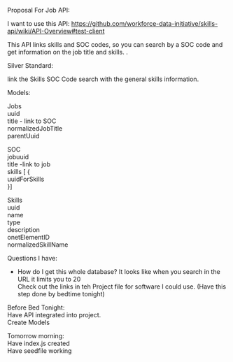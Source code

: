 Proposal For Job API: 



I want to use this API: 
https://github.com/workforce-data-initiative/skills-api/wiki/API-Overview#test-client


This API links skills and SOC codes, so you can search by a SOC code and get information on the job title and skills. . 

Silver Standard: 

link the Skills SOC Code search with the general skills information. 

Models: 

Jobs  
    uuid   
    title - link to SOC  
    normalizedJobTitle  
    parentUuid  

SOC  
    jobuuid  
    title -link to job  
    skills [ {  
        uuidForSkills  
    }]  

Skills  
    uuid  
    name  
    type  
    description  
    onetElementID  
    normalizedSkillName  


Questions I have:  
- How do I get this whole database? It looks like when you search in the URL it limits you to 20   
     Check out the links in teh Project file for software I could use.   (Have this step done by bedtime tonight)  

Before Bed Tonight:  
    Have API integrated into project.  
    Create Models  

Tomorrow morning:  
Have index.js created  
Have seedfile working  

